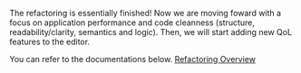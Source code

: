 The refactoring is essentially finished! Now we are moving foward with a focus on application performance and code cleanness (structure, readability/clarity, semantics and logic). Then, we will start adding new QoL features to the editor.

You can refer to the documentations below.
[Refactoring Overview](./docs/refactoring-overview.md)
